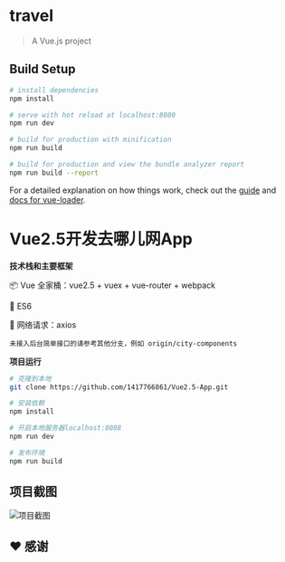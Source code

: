 # travel

> A Vue.js project

## Build Setup

``` bash
# install dependencies
npm install

# serve with hot reload at localhost:8080
npm run dev

# build for production with minification
npm run build

# build for production and view the bundle analyzer report
npm run build --report
```

For a detailed explanation on how things work, check out the [guide](http://vuejs-templates.github.io/webpack/) and [docs for vue-loader](http://vuejs.github.io/vue-loader).

# Vue2.5开发去哪儿网App
**技术栈和主要框架**

📦 Vue 全家桶：vue2.5 + vuex + vue-router + webpack

📌 ES6

📡 网络请求：axios

`未接入后台简单接口的请参考其他分支，例如 origin/city-components`

 **项目运行**
```bash
# 克隆到本地
git clone https://github.com/1417766861/Vue2.5-App.git

# 安装依赖
npm install

# 开启本地服务器localhost:8088
npm run dev

# 发布环境
npm run build
```
## 项目截图
![项目截图](https://img-blog.csdnimg.cn/20190301210421231.gif)
## ♥️ 感谢
